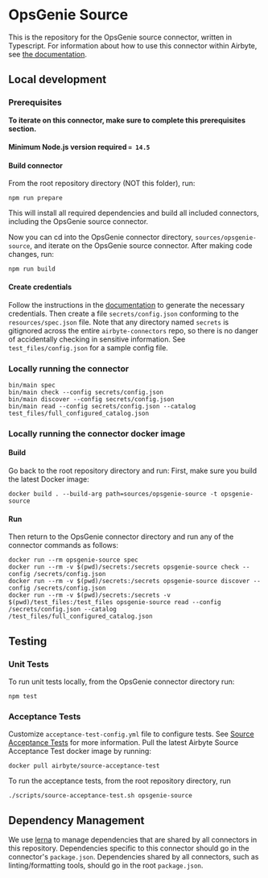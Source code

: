 # OpsGenie Source

This is the repository for the OpsGenie source connector, written in Typescript.
For information about how to use this connector within Airbyte, see [the
documentation](https://docs.airbyte.io/integrations/sources/opsgenie).

## Local development

### Prerequisites

**To iterate on this connector, make sure to complete this prerequisites
section.**

#### Minimum Node.js version required `= 14.5`

#### Build connector

From the root repository directory (NOT this folder), run:

```
npm run prepare
```

This will install all required dependencies and build all included connectors,
including the OpsGenie source connector.

Now you can cd into the OpsGenie connector directory, `sources/opsgenie-source`,
and iterate on the OpsGenie source connector. After making code changes, run:

```
npm run build
```

#### Create credentials

Follow the instructions in the
[documentation](https://docs.airbyte.io/integrations/sources/opsgenie) to
generate the necessary credentials. Then create a file `secrets/config.json`
conforming to the `resources/spec.json` file. Note that any directory named
`secrets` is gitignored across the entire `airbyte-connectors` repo, so there is
no danger of accidentally checking in sensitive information. See
`test_files/config.json` for a sample config file.

### Locally running the connector

```
bin/main spec
bin/main check --config secrets/config.json
bin/main discover --config secrets/config.json
bin/main read --config secrets/config.json --catalog test_files/full_configured_catalog.json
```

### Locally running the connector docker image

#### Build

Go back to the root repository directory and run:
First, make sure you build the latest Docker image:

```
docker build . --build-arg path=sources/opsgenie-source -t opsgenie-source
```

#### Run

Then return to the OpsGenie connector directory and run any of the connector
commands as follows:

```
docker run --rm opsgenie-source spec
docker run --rm -v $(pwd)/secrets:/secrets opsgenie-source check --config /secrets/config.json
docker run --rm -v $(pwd)/secrets:/secrets opsgenie-source discover --config /secrets/config.json
docker run --rm -v $(pwd)/secrets:/secrets -v $(pwd)/test_files:/test_files opsgenie-source read --config /secrets/config.json --catalog /test_files/full_configured_catalog.json
```

## Testing

### Unit Tests

To run unit tests locally, from the OpsGenie connector directory run:

```
npm test
```

### Acceptance Tests

Customize `acceptance-test-config.yml` file to configure tests. See [Source
Acceptance
Tests](https://docs.airbyte.io/connector-development/testing-connectors/source-acceptance-tests-reference)
for more information.
Pull the latest Airbyte Source Acceptance Test docker image by running:

```
docker pull airbyte/source-acceptance-test
```

To run the acceptance tests, from the root repository directory, run

```
./scripts/source-acceptance-test.sh opsgenie-source
```

## Dependency Management

We use [lerna](https://lerna.js.org/) to manage dependencies that are shared by
all connectors in this repository. Dependencies specific to this connector
should go in the connector's `package.json`. Dependencies shared by all
connectors, such as linting/formatting tools, should go in the root
`package.json`.
